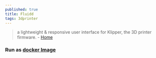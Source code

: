 ```yaml
---
published: true
title: Fluidd
tags: 3dprinter
---
```

> a lightweight & responsive user interface for Klipper, the 3D printer firmware. - [Home](https://docs.fluidd.xyz/)

### Run as [docker Image](https://github.com/fluidd-core/fluidd)